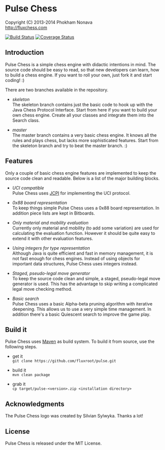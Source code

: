 Pulse Chess
===========

Copyright (C) 2013-2014 Phokham Nonava  
http://fluxchess.com

[![Build Status](https://travis-ci.org/fluxroot/pulse.svg?branch=master)](https://travis-ci.org/fluxroot/pulse) [![Coverage Status](https://img.shields.io/coveralls/fluxroot/pulse.svg)](https://coveralls.io/r/fluxroot/pulse?branch=master)


Introduction
------------
Pulse Chess is a simple chess engine with didactic intentions in mind. 
The source code should be easy to read, so that new developers can 
learn, how to build a chess engine. If you want to roll your own, just 
fork it and start coding! :) 

There are two branches available in the repository.

- *skeleton*  
The skeleton branch contains just the basic code to hook up with the 
Java Chess Protocol Interface. Start from here if you want to build your 
own chess engine. Create all your classes and integrate them into the 
Search class. 

- *master*  
The master branch contains a very basic chess engine. It knows all the 
rules and plays chess, but lacks more sophisticated features. Start from 
the skeleton branch and try to beat the master branch. :) 


Features
--------
Only a couple of basic chess engine features are implemented to keep the 
source code clean and readable. Below is a list of the major building 
blocks. 

- *UCI compatible*  
Pulse Chess uses [JCPI] for implementing the UCI protocol.

- *0x88 board representation*  
To keep things simple Pulse Chess uses a 0x88 board representation. In
addition piece lists are kept in Bitboards.

- *Only material and mobility evaluation*  
Currently only material and mobility (to add some variation) are used 
for calculating the evaluation function. However it should be quite easy 
to extend it with other evaluation features. 

- *Using integers for type representation*  
Although Java is quite efficient and fast in memory management, it is
not fast enough for chess engines. Instead of using objects for 
important data structures, Pulse Chess uses integers instead. 

- *Staged, pseudo-legal move generator*  
To keep the source code clean and simple, a staged, pseudo-legal move 
generator is used. This has the advantage to skip writing a complicated 
legal move checking method. 

- *Basic search*  
Pulse Chess uses a basic Alpha-beta pruning algorithm with iterative 
deepening. This allows us to use a very simple time management. In 
addition there's a basic Quiescent search to improve the game play. 


Build it
--------
Pulse Chess uses [Maven] as build system. To build it from source, use
the following steps. 

- get it  
`git clone https://github.com/fluxroot/pulse.git`

- build it  
`mvn clean package`

- grab it  
`cp target/pulse-<version>.zip <installation directory>`


Acknowledgments
---------------
The Pulse Chess logo was created by Silvian Sylwyka. Thanks a lot!


License
-------
Pulse Chess is released under the MIT License.


[JCPI]: https://github.com/fluxroot/jcpi
[Maven]: http://maven.apache.org/
